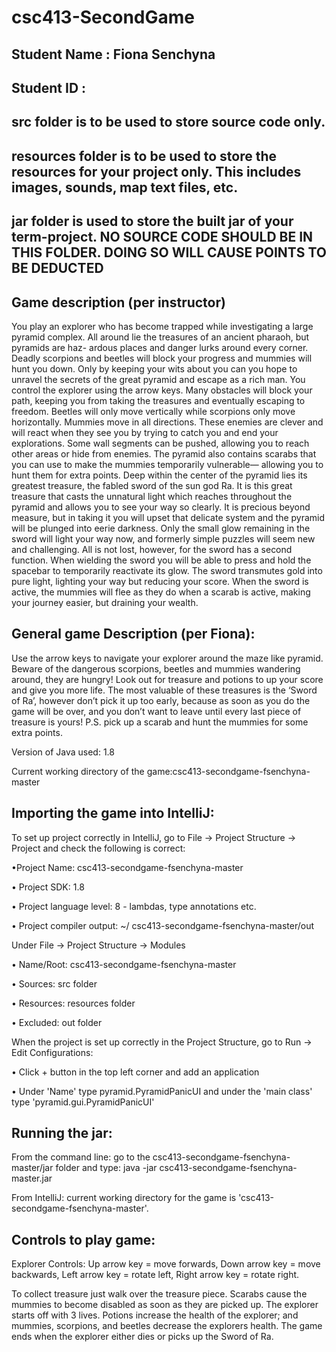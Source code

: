 # csc413-SecondGame

## Student Name  : Fiona Senchyna
## Student ID    :


## src folder is to be used to store source code only.

## resources folder is to be used to store the resources for your project only. This includes images, sounds, map text files, etc.

## jar folder is used to store the built jar of your term-project. NO SOURCE CODE SHOULD BE IN THIS FOLDER. DOING SO WILL CAUSE POINTS TO BE DEDUCTED

## Game description (per instructor)

You play an explorer who has become trapped while investigating a large pyramid complex. All around lie the treasures of an ancient pharaoh, but pyramids are haz- ardous places and danger lurks around every corner. Deadly scorpions and beetles will block your progress and mummies will hunt you down. Only by keeping your wits about you can you hope to unravel the secrets of the great pyramid and escape as a rich man.
You control the explorer using the arrow keys. Many obstacles will block your path, keeping you from taking the treasures and eventually escaping to freedom. Beetles will only move vertically while scorpions only move horizontally. Mummies move in all directions. These enemies are clever and will react when they see you by trying to catch you and end your explorations. Some wall segments can be pushed, allowing you to reach other areas or hide from enemies. The pyramid also contains scarabs that you can use to make the mummies temporarily vulnerable— allowing you to hunt them for extra points.
Deep within the center of the pyramid lies its greatest treasure, the fabled sword of the sun god Ra. It is this great treasure that casts the unnatural light which reaches throughout the pyramid and allows you to see your way so clearly. It is precious beyond measure, but in taking it you will upset that delicate system and the pyramid will be plunged into eerie darkness.
Only the small glow remaining in the sword will light your way now, and formerly simple puzzles will seem new and challenging. All is not lost, however, for the sword has a second function. When wielding the sword you will be able to press and hold the spacebar to temporarily reactivate its glow. The sword transmutes gold into pure light, lighting your way but reducing your score. When the sword is active, the mummies will flee as they do when a scarab is active, making your journey easier, but draining your wealth.

## General game Description (per Fiona):

Use the arrow keys to navigate your explorer around the maze like pyramid.
Beware of the dangerous scorpions, beetles and mummies wandering around, they are hungry!
Look out for treasure and potions to up your score and give you more life. The most valuable of these treasures is the ‘Sword of Ra’, however don’t pick it up too early, because as soon as you do the game will be over, and you don’t want to leave until every last piece of treasure is yours!
P.S. pick up a scarab and hunt the mummies for some extra points.

Version of Java used: 1.8

Current working directory of the game:csc413-secondgame-fsenchyna-master

## Importing the game into IntelliJ:

To set up project correctly in IntelliJ, go to File -> Project Structure -> Project and check the following is correct:

•Project Name: csc413-secondgame-fsenchyna-master

•	Project SDK: 1.8

•	Project language level: 8 - lambdas, type annotations etc.

•	Project compiler output: ~/ csc413-secondgame-fsenchyna-master/out

Under File -> Project Structure -> Modules

•	Name/Root: csc413-secondgame-fsenchyna-master

•	Sources: src folder

•	Resources: resources folder

•	Excluded: out folder

When the project is set up correctly in the Project Structure, go to Run -> Edit Configurations:

•	Click + button in the top left corner and add an application

•	Under 'Name' type pyramid.PyramidPanicUI and under the 'main class' type 'pyramid.gui.PyramidPanicUI'


## Running the jar:

From the command line: go to the csc413-secondgame-fsenchyna-master/jar folder and type: java -jar csc413-secondgame-fsenchyna-master.jar

From IntelliJ: current working directory for the game is 'csc413-secondgame-fsenchyna-master'.

## Controls to play game:

Explorer Controls: Up arrow key = move forwards, Down arrow key = move backwards, Left arrow key = rotate left, Right arrow key = rotate right.

To collect treasure just walk over the treasure piece. Scarabs cause the mummies to become disabled as soon as they are picked up.
The explorer starts off with 3 lives. Potions increase the health of the explorer; and mummies, scorpions, and beetles decrease the explorers health.
The game ends when the explorer either dies or picks up the Sword of Ra.


